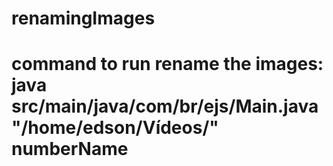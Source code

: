 # renamingImages

# command to run rename the images: java src/main/java/com/br/ejs/Main.java "/home/edson/Vídeos/" numberName
